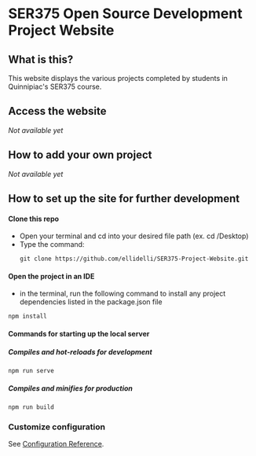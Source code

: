 # SER375 Open Source Development Project Website
## What is this?
This website displays the various projects completed by students in Quinnipiac's SER375 course.

## Access the website
_Not available yet_

## How to add your own project
_Not available yet_

## How to set up the site for further development
#### Clone this repo
* Open your terminal and cd into your desired file path (ex. cd /Desktop)
* Type the command:
  ```
  git clone https://github.com/ellidelli/SER375-Project-Website.git
  ```
#### Open the project in an IDE
* in the terminal, run the following command to install any project dependencies listed in the package.json file
```
npm install
```
#### Commands for starting up the local server
##### Compiles and hot-reloads for development
```
npm run serve
```

##### Compiles and minifies for production
```
npm run build
```

### Customize configuration
See [Configuration Reference](https://cli.vuejs.org/config/).